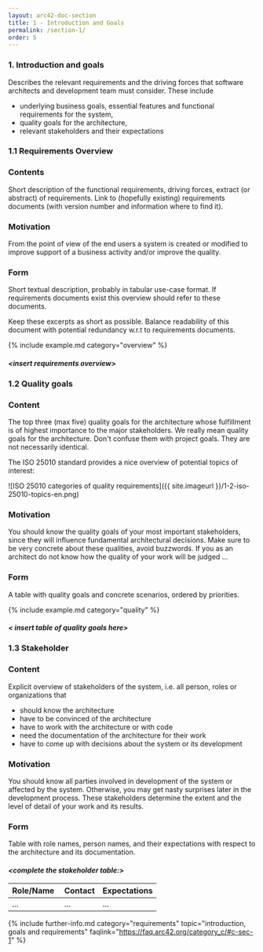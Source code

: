 ```yaml
---
layout: arc42-doc-section
title: 1 - Introduction and Goals
permalink: /section-1/
order: 5
---
```


### 1. Introduction and goals


<div class="arc42-help" markdown="1">

Describes the relevant requirements and the driving forces that software architects and development team must consider. These include

* underlying business goals, essential features and functional requirements for the system,
* quality goals for the architecture,
* relevant stakeholders and their expectations

</div>

### 1.1 Requirements Overview

<div class="arc42-help" markdown="1">

### Contents
Short description of the functional requirements, driving forces, extract (or abstract)  of requirements. Link to (hopefully existing) requirements documents (with version number and information where to find it).

### Motivation
From the point of view of the end users a system is created or modified to improve support of a business activity and/or improve the quality.

### Form
Short textual description, probably in tabular use-case format.
If requirements documents exist this overview should refer to these documents.

Keep these excerpts as short as possible. Balance readability of this document with potential redundancy w.r.t to requirements documents.

<!-- collect all examples that are releated to this section of arc42 -->
{% include example.md category="overview" %}

</div>

#### _&lt;insert requirements overview>_


### 1.2 Quality goals

<div class="arc42-help" markdown="1">

### Content
The top three (max five) quality goals for the architecture whose fulfillment is of highest importance to the major stakeholders. We really mean quality goals for the architecture. Don't confuse them with project goals. They are not necessarily identical.

The ISO 25010 standard provides a nice overview of potential topics of interest:

![ISO 25010 categories of quality requirements]({{ site.imageurl }}/1-2-iso-25010-topics-en.png)

### Motivation
You should know the quality goals of your most important stakeholders, since they will influence fundamental architectural decisions. Make sure to be very concrete about these qualities, avoid buzzwords.
If you as an architect do not know how the quality of your work will be judged …

### Form
A table with quality goals and concrete scenarios, ordered by priorities.

<!-- collect all examples that are releated to this section of arc42 -->
{% include example.md category="quality" %}

</div>

#### _&lt; insert table of quality goals here>_


### 1.3 Stakeholder

<div class="arc42-help" markdown="1">

### Content
Explicit overview of stakeholders of the system, i.e. all person, roles or organizations that

* should know the architecture
* have to be convinced of the architecture
* have to work with the architecture or with code
* need the documentation of the architecture for their work
* have to come up with decisions about the system or its development

### Motivation
You should know all parties involved in development of the system or affected by the system. Otherwise, you may get nasty surprises later in the development process. These stakeholders determine the extent and the level of detail of your work and its results.

### Form
Table with role names, person names, and their expectations with respect to the architecture and its documentation.

</div>

#### _&lt;complete the stakeholder table:>_

| Role/Name | Contact | Expectations |
| ----------|---------|--------------|
| ...       | ...     | ...          |


{% include further-info.md
  category="requirements"
   topic="introduction, goals and requirements"
   faqlink="https://faq.arc42.org/category_c/#c-sec-1" %}
